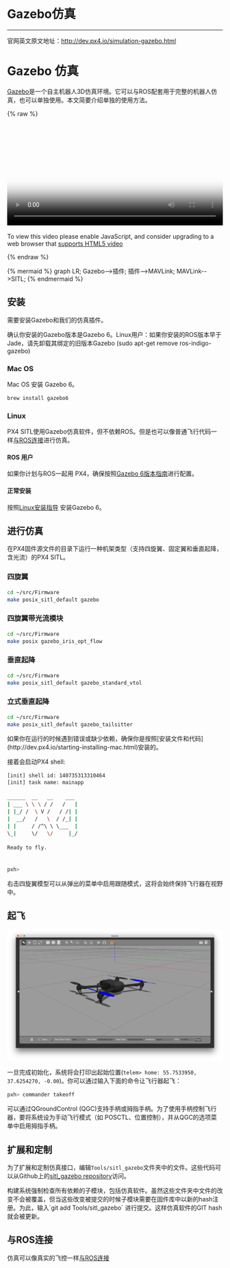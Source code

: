 # Gazebo仿真
---
官网英文原文地址：http://dev.px4.io/simulation-gazebo.html
# Gazebo 仿真

[Gazebo](http://gazebosim.ort)是一个自主机器人3D仿真环境。它可以与ROS配套用于完整的机器人仿真，也可以单独使用。本文简要介绍单独的使用方法。

{% raw %}
<video id="my-video" class="video-js" controls preload="auto" width="100%" 
poster="../pictures/diagrams/PX4-Flight.JPG" data-setup='{"aspectRatio":"16:9"}'>
  <source src="http://7xvob5.com1.z0.glb.clouddn.com/2-PX4%20Flight%20Stack%20ROS%203D%20Software%20in%20the%20Loop%20Simulation%20(SITL).mp4" type='video/mp4' >
  <p class="vjs-no-js">
    To view this video please enable JavaScript, and consider upgrading to a web browser that
    <a href="http://videojs.com/html5-video-support/" target="_blank">supports HTML5 video</a>
  </p>
</video>
{% endraw %}

{% mermaid %}
graph LR;
  Gazebo-->插件;
  插件-->MAVLink;
  MAVLink-->SITL;
{% endmermaid %}


## 安装

需要安装Gazebo和我们的仿真插件。

<aside class="tip">
确认你安装的Gazebo版本是Gazebo 6。Linux用户：如果你安装的ROS版本早于Jade，请先卸载其绑定的旧版本Gazebo (sudo apt-get remove ros-indigo-gazebo)
</aside>

### Mac OS

Mac OS 安装 Gazebo 6。

<div class="host-code"></div>

```sh
brew install gazebo6
```

### Linux

PX4 SITL使用Gazebo仿真软件，但不依赖ROS。但是也可以像普通飞行代码一样[与ROS连接](../4_Simulation/interfacingto_ros.md)进行仿真。

#### ROS 用户

如果你计划与ROS一起用 PX4，确保按照[Gazebo 6版本指南](http://gazebosim.org/tutorials?tut=ros_wrapper_versions#Gazebo6.xseries)进行配置。

#### 正常安装

按照[Linux安装指导](http://gazebosim.org/tutorials?tut=install_ubuntu&ver=6.0&cat=install) 安装Gazebo 6。

## 进行仿真

在PX4固件源文件的目录下运行一种机架类型（支持四旋翼、固定翼和垂直起降，含光流）的PX4 SITL。

### 四旋翼

<div class="host-code"></div>

```sh
cd ~/src/Firmware
make posix_sitl_default gazebo
```

### 四旋翼带光流模块

<div class="host-code"></div>

```sh
cd ~/src/Firmware
make posix gazebo_iris_opt_flow
```

### 垂直起降

<div class="host-code"></div>

```sh
cd ~/src/Firmware
make posix_sitl_default gazebo_standard_vtol
```

### 立式垂直起降

<div class="host-code"></div>

```sh
cd ~/src/Firmware
make posix_sitl_default gazebo_tailsitter
```

<aside class="tip">
如果你在运行的时候遇到错误或缺少依赖，确保你是按照[安装文件和代码](http://dev.px4.io/starting-installing-mac.html)安装的。
<aside>

接着会启动PX4 shell:

```sh
[init] shell id: 140735313310464
[init] task name: mainapp

______  __   __    ___
| ___ \ \ \ / /   /   |
| |_/ /  \ V /   / /| |
|  __/   /   \  / /_| |
| |     / /^\ \ \___  |
\_|     \/   \/     |_/

Ready to fly.


pxh>
```

<aside class="note">
右击四旋翼模型可以从弹出的菜单中启用跟随模式，这将会始终保持飞行器在视野中。
</aside>

## 起飞

 ![gazebo](../pictures/sim\gazebo.png)

一旦完成初始化，系统将会打印出起始位置(`telem> home: 55.7533950, 37.6254270, -0.00`)。你可以通过输入下面的命令让飞行器起飞：

```sh
pxh> commander takeoff
```

<aside class="tip">
可以通过QGroundControl (QGC)支持手柄或拇指手柄。为了使用手柄控制飞行器，要将系统设为手动飞行模式（如 POSCTL、位置控制），并从QGC的选项菜单中启用拇指手柄。
</aside>

## 扩展和定制

为了扩展和定制仿真接口，编辑`Tools/sitl_gazebo`文件夹中的文件。这些代码可以从Github上的[sitl_gazebo repository](https://github.com/px4/sitl_gazebo)访问。

<aside class="note">
构建系统强制检查所有依赖的子模块，包括仿真软件。虽然这些文件夹中文件的改变不会被覆盖，但当这些改变被提交的时候子模块需要在固件库中以新的hash注册。为此，输入`git add Tools/sitl_gazebo` 进行提交。这样仿真软件的GIT hash就会被更新。
</aside>

## 与ROS连接

仿真可以像真实的飞控一样[与ROS连接](../4_Simulation/interfacingto_ros.md)
